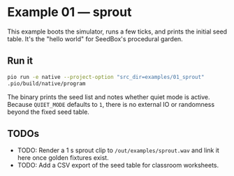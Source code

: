# Example 01 — sprout

This example boots the simulator, runs a few ticks, and prints the initial seed
table. It's the "hello world" for SeedBox's procedural garden.

## Run it

```bash
pio run -e native --project-option "src_dir=examples/01_sprout"
.pio/build/native/program
```

The binary prints the seed list and notes whether quiet mode is active. Because
`QUIET_MODE` defaults to `1`, there is no external IO or randomness beyond the
fixed seed table.

## TODOs

- TODO: Render a 1 s sprout clip to `/out/examples/sprout.wav` and link it here
  once golden fixtures exist.
- TODO: Add a CSV export of the seed table for classroom worksheets.
